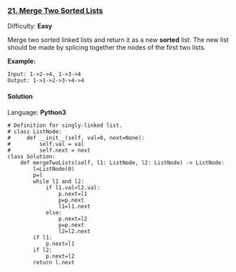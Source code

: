 ### [21\. Merge Two Sorted Lists](https://leetcode.com/problems/merge-two-sorted-lists/)

Difficulty: **Easy**


Merge two sorted linked lists and return it as a new **sorted** list. The new list should be made by splicing together the nodes of the first two lists.

**Example:**

```
Input: 1->2->4, 1->3->4
Output: 1->1->2->3->4->4
```


#### Solution

Language: **Python3**

```python3
# Definition for singly-linked list.
# class ListNode:
#     def __init__(self, val=0, next=None):
#         self.val = val
#         self.next = next
class Solution:
    def mergeTwoLists(self, l1: ListNode, l2: ListNode) -> ListNode:
        l=ListNode(0)
        p=l
        while l1 and l2:
            if l1.val<l2.val:
                p.next=l1
                p=p.next
                l1=l1.next
            else:
                p.next=l2
                p=p.next
                l2=l2.next
        if l1:
            p.next=l1
        if l2:
            p.next=l2
        return l.next
```